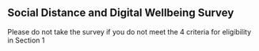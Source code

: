 ## Social Distance and Digital Wellbeing Survey
Please do not take the survey if you do not meet the 4 criteria for eligibility in Section 1
